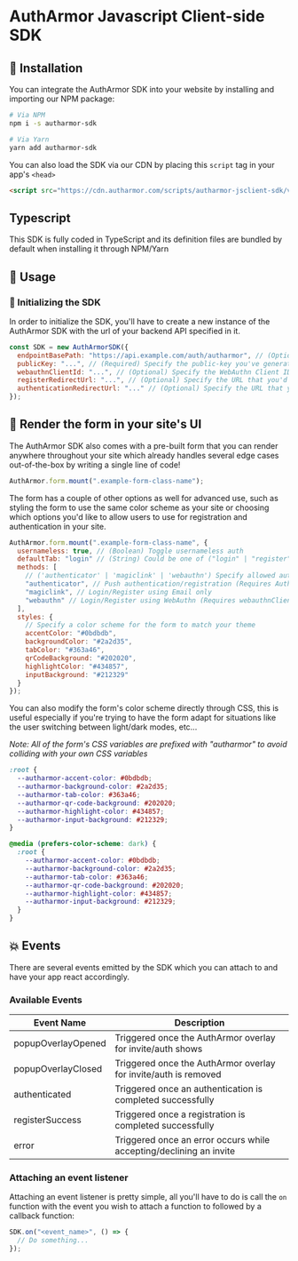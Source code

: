 # AuthArmor Javascript Client-side SDK

## 🏁 Installation

You can integrate the AuthArmor SDK into your website by installing and importing our NPM package:

```bash
# Via NPM
npm i -s autharmor-sdk

# Via Yarn
yarn add autharmor-sdk
```

You can also load the SDK via our CDN by placing this `script` tag in your app's `<head>`

```html
<script src="https://cdn.autharmor.com/scripts/autharmor-jsclient-sdk/v2.0.0/autharmor-jsclient-sdk_v2.0.0.js"></script>
```

## Typescript

This SDK is fully coded in TypeScript and its definition files are bundled by default when installing it through NPM/Yarn

## 🧭 Usage

### 🚀 Initializing the SDK

In order to initialize the SDK, you'll have to create a new instance of the AuthArmor SDK with the url of your backend API specified in it.

```javascript
const SDK = new AuthArmorSDK({
  endpointBasePath: "https://api.example.com/auth/autharmor", // (Optional) specify your backend's url
  publicKey: "...", // (Required) Specify the public-key you've generated from the AuthArmor Dashboard
  webauthnClientId: "...", // (Optional) Specify the WebAuthn Client ID you've generated from the AuthArmor Dashboard
  registerRedirectUrl: "...", // (Optional) Specify the URL that you'd like to redirect the user to after registering
  authenticationRedirectUrl: "..." // (Optional) Specify the URL that you'd like to redirect the user to after logging in
});
```

## 📃 Render the form in your site's UI

The AuthArmor SDK also comes with a pre-built form that you can render anywhere throughout your site which already handles several edge cases out-of-the-box by writing a single line of code!

```js
AuthArmor.form.mount(".example-form-class-name");
```

The form has a couple of other options as well for advanced use, such as styling the form to use the same color scheme as your site or choosing which options you'd like to allow users to use for registration and authentication in your site.

```js
AuthArmor.form.mount(".example-form-class-name", {
  usernameless: true, // (Boolean) Toggle usernameless auth
  defaultTab: "login" // (String) Could be one of ("login" | "register"), specifies tab that's going to be selected once the user lands in the page
  methods: [
    // ('authenticator' | 'magiclink' | 'webauthn') Specify allowed authentication methods
    "authenticator", // Push authentication/registration (Requires AuthArmor app)
    "magiclink", // Login/Register using Email only
    "webauthn" // Login/Register using WebAuthn (Requires webauthnClientId to be specified)
  ],
  styles: {
    // Specify a color scheme for the form to match your theme
    accentColor: "#0bdbdb",
    backgroundColor: "#2a2d35",
    tabColor: "#363a46",
    qrCodeBackground: "#202020",
    highlightColor: "#434857",
    inputBackground: "#212329"
  }
});
```

You can also modify the form's color scheme directly through CSS, this is useful especially if you're trying to have the form adapt for situations like the user switching between light/dark modes, etc...

_Note: All of the form's CSS variables are prefixed with "autharmor" to avoid colliding with your own CSS variables_

```css
:root {
  --autharmor-accent-color: #0bdbdb;
  --autharmor-background-color: #2a2d35;
  --autharmor-tab-color: #363a46;
  --autharmor-qr-code-background: #202020;
  --autharmor-highlight-color: #434857;
  --autharmor-input-background: #212329;
}

@media (prefers-color-scheme: dark) {
  :root {
    --autharmor-accent-color: #0bdbdb;
    --autharmor-background-color: #2a2d35;
    --autharmor-tab-color: #363a46;
    --autharmor-qr-code-background: #202020;
    --autharmor-highlight-color: #434857;
    --autharmor-input-background: #212329;
  }
}
```

## 💥 Events

There are several events emitted by the SDK which you can attach to and have your app react accordingly.

### Available Events

| Event Name         | Description                                                        |
| ------------------ | ------------------------------------------------------------------ |
| popupOverlayOpened | Triggered once the AuthArmor overlay for invite/auth shows         |
| popupOverlayClosed | Triggered once the AuthArmor overlay for invite/auth is removed    |
| authenticated      | Triggered once an authentication is completed successfully         |
| registerSuccess    | Triggered once a registration is completed successfully            |
| error              | Triggered once an error occurs while accepting/declining an invite |

### Attaching an event listener

Attaching an event listener is pretty simple, all you'll have to do is call the `on` function with the event you wish to attach a function to followed by a callback function:

```javascript
SDK.on("<event_name>", () => {
  // Do something...
});
```
